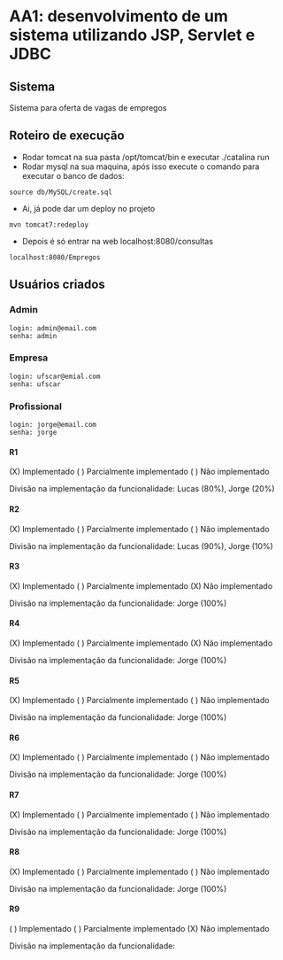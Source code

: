 # AA1: desenvolvimento de um sistema utilizando JSP, Servlet e JDBC

## Sistema 
Sistema para oferta de vagas de empregos 

## Roteiro de execução 

- Rodar tomcat na sua pasta /opt/tomcat/bin e executar ./catalina run <br />
- Rodar mysql na sua maquina, após isso execute o comando para executar o banco de dados:
  
```
source db/MySQL/create.sql
```

- Ai, já pode dar um deploy no projeto
  
```
mvn tomcat7:redeploy
```

- Depois é só entrar na web localhost:8080/consultas

```
localhost:8080/Empregos
```

## Usuários criados
### Admin

```
login: admin@email.com
senha: admin
```
### Empresa

```
login: ufscar@emial.com
senha: ufscar
```


### Profissional

```
login: jorge@email.com
senha: jorge
```


#### R1

(X) Implementado ( ) Parcialmente implementado ( ) Não implementado

Divisão na implementação da funcionalidade: Lucas (80%), Jorge (20%)


#### R2

(X) Implementado ( ) Parcialmente implementado ( ) Não implementado

Divisão na implementação da funcionalidade: Lucas (90%), Jorge (10%)


#### R3

(X) Implementado ( ) Parcialmente implementado (X) Não implementado

Divisão na implementação da funcionalidade: Jorge (100%)


#### R4

(X) Implementado ( ) Parcialmente implementado (X) Não implementado

Divisão na implementação da funcionalidade: Jorge (100%)

#### R5

(X) Implementado ( ) Parcialmente implementado ( ) Não implementado

Divisão na implementação da funcionalidade: Jorge (100%)


#### R6

(X) Implementado ( ) Parcialmente implementado ( ) Não implementado

Divisão na implementação da funcionalidade: Jorge (100%)


#### R7

(X) Implementado  ( ) Parcialmente implementado ( ) Não implementado

Divisão na implementação da funcionalidade: Jorge (100%)

#### R8

(X) Implementado ( ) Parcialmente implementado ( ) Não implementado

Divisão na implementação da funcionalidade: Jorge (100%)

#### R9

( ) Implementado ( ) Parcialmente implementado (X) Não implementado

Divisão na implementação da funcionalidade: